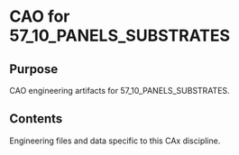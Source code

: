# CAO for 57_10_PANELS_SUBSTRATES

## Purpose
CAO engineering artifacts for 57_10_PANELS_SUBSTRATES.

## Contents
Engineering files and data specific to this CAx discipline.
